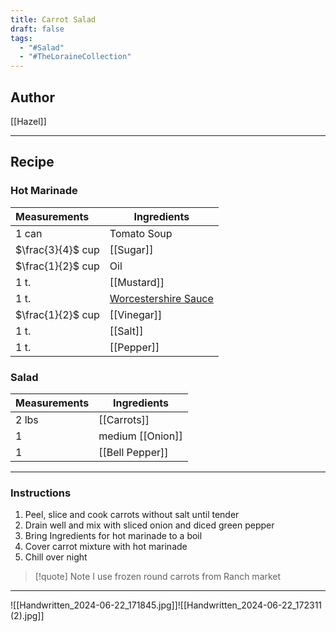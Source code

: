 ```yaml
---
title: Carrot Salad
draft: false
tags:
  - "#Salad"
  - "#TheLoraineCollection"
---
```

## Author
[[Hazel]]
___
## Recipe
### Hot Marinade
| Measurements      | Ingredients                                    |
| :---------------- | ---------------------------------------------- |
| 1 can             | Tomato Soup                                    |
| $\frac{3}{4}$ cup | [[Sugar]]                                      |
| $\frac{1}{2}$ cup | Oil                                            |
| 1 t.              | [[Mustard]]                                    |
| 1 t.              | [Worcestershire Sauce](Worcestershire%20Sauce) |
| $\frac{1}{2}$ cup | [[Vinegar]]                                    |
| 1 t.              | [[Salt]]                                       |
| 1 t.              | [[Pepper]]                                     |
### Salad

| Measurements | Ingredients      |
| :----------- | ---------------- |
| 2 lbs        | [[Carrots]]      |
| 1            | medium [[Onion]] |
| 1            | [[Bell Pepper]]  |
___
### Instructions
1. Peel, slice and cook carrots without salt until tender
2. Drain well and mix with sliced onion and diced green pepper
3. Bring Ingredients for hot marinade to a boil
4. Cover carrot mixture with hot marinade
5. Chill over night
>[!quote] Note
>I use frozen round carrots from Ranch market

___
![[Handwritten_2024-06-22_171845.jpg]]![[Handwritten_2024-06-22_172311 (2).jpg]]
